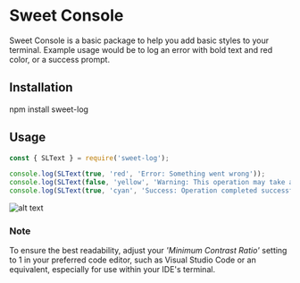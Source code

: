 # Sweet Console
Sweet Console is a basic package to help you add basic styles to your terminal. 
Example usage would be to log an error with bold text and red color, or a success prompt. 

## Installation
npm install sweet-log

## Usage
```javascript
const { SLText } = require('sweet-log');

console.log(SLText(true, 'red', 'Error: Something went wrong'));
console.log(SLText(false, 'yellow', 'Warning: This operation may take a while', 'black'));
console.log(SLText(true, 'cyan', 'Success: Operation completed successfully', 'white'));
```

![alt text](https://github.com/sindre-gangeskar/sweet-log/blob/master/Example1.jpg?raw=true)

### Note
To ensure the best readability, adjust your *'Minimum Contrast Ratio'* setting to 1 in your preferred code editor, such as Visual Studio Code or an equivalent, especially for use within your IDE's terminal.
